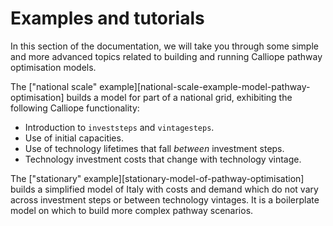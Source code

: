 # Examples and tutorials

In this section of the documentation, we will take you through some simple and more advanced topics related to building and running Calliope pathway optimisation models.

The ["national scale" example][national-scale-example-model-pathway-optimisation] builds a model for part of a national grid, exhibiting the following Calliope functionality:

* Introduction to `investsteps` and `vintagesteps`.
* Use of initial capacities.
* Use of technology lifetimes that fall _between_ investment steps.
* Technology investment costs that change with technology vintage.

The ["stationary" example][stationary-model-of-pathway-optimisation] builds a simplified model of Italy with costs and demand which do not vary across investment steps or between technology vintages.
It is a boilerplate model on which to build more complex pathway scenarios.